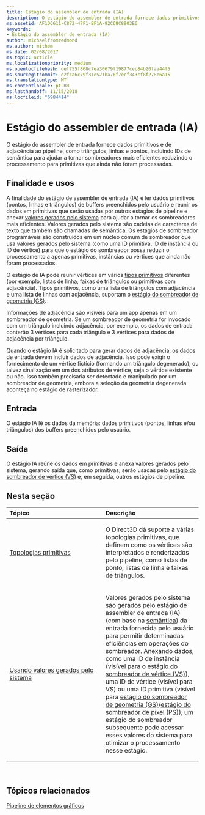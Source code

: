 ```yaml
---
title: Estágio do assembler de entrada (IA)
description: O estágio do assembler de entrada fornece dados primitivos e de adjacência ao pipeline, como triângulos, linhas e pontos, incluindo IDs de semântica para ajudar a tornar sombreadores mais eficientes reduzindo o processamento para primitivas que ainda não foram processadas.
ms.assetid: AF1DC611-C872-47F1-BF1A-92C68C8903E6
keywords:
- Estágio do assembler de entrada (IA)
author: michaelfromredmond
ms.author: mithom
ms.date: 02/08/2017
ms.topic: article
ms.localizationpriority: medium
ms.openlocfilehash: def755f868c7ea30679f19877cec84b20faa44f5
ms.sourcegitcommit: e2fca6c79f31e521ba76f7ecf343cf8f278e6a15
ms.translationtype: MT
ms.contentlocale: pt-BR
ms.lasthandoff: 11/15/2018
ms.locfileid: "6984414"
---
```

# <a name="input-assembler-ia-stage"></a>Estágio do assembler de entrada (IA)


O estágio do assembler de entrada fornece dados primitivos e de adjacência ao pipeline, como triângulos, linhas e pontos, incluindo IDs de semântica para ajudar a tornar sombreadores mais eficientes reduzindo o processamento para primitivas que ainda não foram processadas.

## <a name="span-idpurpose-and-usesspanspan-idpurpose-and-usesspanspan-idpurpose-and-usesspanpurpose-and-uses"></a><span id="Purpose-and-uses"></span><span id="purpose-and-uses"></span><span id="PURPOSE-AND-USES"></span>Finalidade e usos


A finalidade do estágio de assembler de entrada (IA) é ler dados primitivos (pontos, linhas e triângulos) de buffers preenchidos pelo usuário e reunir os dados em primitivas que serão usadas por outros estágios de pipeline e anexar [valores gerados pelo sistema](https://msdn.microsoft.com/library/windows/desktop/bb509647) para ajudar a tornar os sombreadores mais eficientes. Valores gerados pelo sistema são cadeias de caracteres de texto que também são chamadas de semântica. Os estágios de sombreador programáveis são construídos em um núcleo comum de sombreador que usa valores gerados pelo sistema (como uma ID primitiva, ID de instância ou ID de vértice) para que o estágio do sombreador possa reduzir o processamento a apenas primitivas, instâncias ou vértices que ainda não foram processados.

O estágio de IA pode reunir vértices em vários [tipos primitivos](primitive-topologies.md) diferentes (por exemplo, listas de linha, faixas de triângulos ou primitivas com adjacência). Tipos primitivos, como uma lista de triângulos com adjacência e uma lista de linhas com adjacência, suportam o [estágio do sombreador de geometria (GS)](geometry-shader-stage--gs-.md).

Informações de adjacência são visíveis para um app apenas em um sombreador de geometria. Se um sombreador de geometria for invocado com um triângulo incluindo adjacência, por exemplo, os dados de entrada conterão 3 vértices para cada triângulo e 3 vértices para dados de adjacência por triângulo.

Quando o estágio IA é solicitado para gerar dados de adjacência, os dados de entrada devem incluir dados de adjacência. Isso pode exigir o fornecimento de um vértice fictício (formando um triângulo degenerado), ou talvez sinalização em um dos atributos de vértice, seja o vértice existente ou não. Isso também precisaria ser detectado e manipulado por um sombreador de geometria, embora a seleção da geometria degenerada aconteça no estágio de rasterizador.

## <a name="span-idinputspanspan-idinputspanspan-idinputspaninput"></a><span id="Input"></span><span id="input"></span><span id="INPUT"></span>Entrada


O estágio IA lê os dados da memória: dados primitivos (pontos, linhas e/ou triângulos) dos buffers preenchidos pelo usuário.

## <a name="span-idoutputspanspan-idoutputspanspan-idoutputspanoutput"></a><span id="Output"></span><span id="output"></span><span id="OUTPUT"></span>Saída


O estágio IA reúne os dados em primitivas e anexa valores gerados pelo sistema, gerando saída que, como primitivas, serão usadas pelo [estágio do sombreador de vértice (VS)](vertex-shader-stage--vs-.md) e, em seguida, outros estágios de pipeline.

## <a name="span-idin-this-sectionspanin-this-section"></a><span id="in-this-section"></span>Nesta seção


<table>
<colgroup>
<col width="50%" />
<col width="50%" />
</colgroup>
<thead>
<tr class="header">
<th align="left">Tópico</th>
<th align="left">Descrição</th>
</tr>
</thead>
<tbody>
<tr class="odd">
<td align="left"><p><a href="primitive-topologies.md">Topologias primitivas</a></p></td>
<td align="left"><p>O Direct3D dá suporte a várias topologias primitivas, que definem como os vértices são interpretados e renderizados pelo pipeline, como listas de ponto, listas de linha e faixas de triângulos.</p></td>
</tr>
<tr class="even">
<td align="left"><p><a href="using-system-generated-values.md">Usando valores gerados pelo sistema</a></p></td>
<td align="left"><p>Valores gerados pelo sistema são gerados pelo estágio de assembler de entrada (IA) (com base na <a href="https://msdn.microsoft.com/library/windows/desktop/bb509647">semântica</a>) da entrada fornecida pelo usuário para permitir determinadas eficiências em operações do sombreador. Anexando dados, como uma ID de instância (visível para o <a href="vertex-shader-stage--vs-.md">estágio do sombreador de vértice (VS)</a>), uma ID de vértice (visível para VS) ou uma ID primitiva (visível para <a href="geometry-shader-stage--gs-.md">estágio do sombreador de geometria (GS)</a>/<a href="pixel-shader-stage--ps-.md">estágio do sombreador de pixel (PS)</a>), um estágio do sombreador subsequente pode acessar esses valores do sistema para otimizar o processamento nesse estágio.</p></td>
</tr>
</tbody>
</table>

 

## <a name="span-idrelated-topicsspanrelated-topics"></a><span id="related-topics"></span>Tópicos relacionados


[Pipeline de elementos gráficos](graphics-pipeline.md)

 

 




